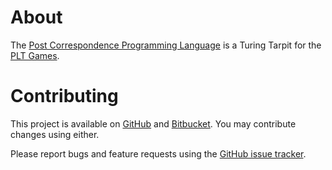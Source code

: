 # About

The [Post Correspondence Programming Language](http://davidlazar.org/PCPL) is a Turing Tarpit for the [PLT Games](http://www.pltgames.com/competition/2012/12).

# Contributing

This project is available on [GitHub](https://github.com/davidlazar/PCPL) and [Bitbucket](https://bitbucket.org/davidlazar/PCPL/). You may contribute changes using either.

Please report bugs and feature requests using the [GitHub issue tracker](https://github.com/davidlazar/PCPL/issues).
